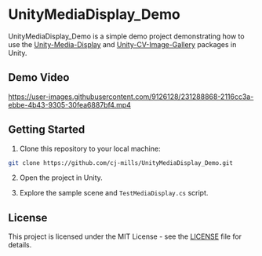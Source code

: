 # UnityMediaDisplay_Demo
UnityMediaDisplay_Demo is a simple demo project demonstrating how to use the [Unity-Media-Display](https://github.com/cj-mills/Unity-Media-Display) and [Unity-CV-Image-Gallery](https://github.com/cj-mills/unity-cv-image-gallery) packages in Unity. 



## Demo Video
https://user-images.githubusercontent.com/9126128/231288868-2116cc3a-ebbe-4b43-9305-30fea6887bf4.mp4



## Getting Started

1. Clone this repository to your local machine:
```bash
git clone https://github.com/cj-mills/UnityMediaDisplay_Demo.git
```
2. Open the project in Unity.

3. Explore the sample scene and `TestMediaDisplay.cs`  script.



## License

This project is licensed under the MIT License - see the [LICENSE](LICENSE) file for details.
